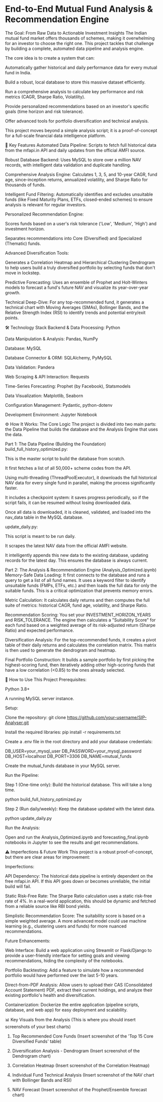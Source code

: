 # End-to-End Mutual Fund Analysis & Recommendation Engine

The Goal: From Raw Data to Actionable Investment Insights
The Indian mutual fund market offers thousands of schemes, making it overwhelming for an investor to choose the right one. This project tackles that challenge by building a complete, automated data pipeline and analysis engine.

The core idea is to create a system that can:

Automatically gather historical and daily performance data for every mutual fund in India.

Build a robust, local database to store this massive dataset efficiently.

Run a comprehensive analysis to calculate key performance and risk metrics (CAGR, Sharpe Ratio, Volatility).

Provide personalized recommendations based on an investor's specific goals (time horizon and risk tolerance).

Offer advanced tools for portfolio diversification and technical analysis.

This project moves beyond a simple analysis script; it is a proof-of-concept for a full-scale financial data intelligence platform.

🚀 Key Features
Automated Data Pipeline: Scripts to fetch full historical data from the mfapi.in API and daily updates from the official AMFI source.

Robust Database Backend: Uses MySQL to store over a million NAV records, with intelligent data validation and duplicate handling.

Comprehensive Analysis Engine: Calculates 1, 3, 5, and 10-year CAGR, fund age, since-inception returns, annualized volatility, and Sharpe Ratio for thousands of funds.

Intelligent Fund Filtering: Automatically identifies and excludes unsuitable funds (like Fixed Maturity Plans, ETFs, closed-ended schemes) to ensure analysis is relevant for regular investors.

Personalized Recommendation Engine:

Scores funds based on a user's risk tolerance ('Low', 'Medium', 'High') and investment horizon.

Separates recommendations into Core (Diversified) and Specialized (Thematic) funds.

Advanced Diversification Tools:

Generates a Correlation Heatmap and Hierarchical Clustering Dendrogram to help users build a truly diversified portfolio by selecting funds that don't move in lockstep.

Predictive Forecasting: Uses an ensemble of Prophet and Holt-Winters models to forecast a fund's future NAV and visualize its year-over-year growth.

Technical Deep-Dive: For any top-recommended fund, it generates a technical chart with Moving Averages (SMAs), Bollinger Bands, and the Relative Strength Index (RSI) to identify trends and potential entry/exit points.

🛠️ Technology Stack
Backend & Data Processing: Python

Data Manipulation & Analysis: Pandas, NumPy

Database: MySQL

Database Connector & ORM: SQLAlchemy, PyMySQL

Data Validation: Pandera

Web Scraping & API Interaction: Requests

Time-Series Forecasting: Prophet (by Facebook), Statsmodels

Data Visualization: Matplotlib, Seaborn

Configuration Management: Pydantic, python-dotenv

Development Environment: Jupyter Notebook

⚙️ How It Works: The Core Logic
The project is divided into two main parts: the Data Pipeline that builds the database and the Analysis Engine that uses the data.

Part 1: The Data Pipeline (Building the Foundation)
build_full_history_optimized.py:

This is the master script to build the database from scratch.

It first fetches a list of all 50,000+ scheme codes from the API.

Using multi-threading (ThreadPoolExecutor), it downloads the full historical NAV data for every single fund in parallel, making the process significantly faster.

It includes a checkpoint system: it saves progress periodically, so if the script fails, it can be resumed without losing downloaded data.

Once all data is downloaded, it is cleaned, validated, and loaded into the nav_data table in the MySQL database.

update_daily.py:

This script is meant to be run daily.

It scrapes the latest NAV data from the official AMFI website.

It intelligently appends this new data to the existing database, updating records for the latest day. This ensures the database is always current.

Part 2: The Analysis & Recommendation Engine (Analysis_Optimized.ipynb)
Memory-Safe Data Loading: It first connects to the database and runs a query to get a list of all fund names. It uses a keyword filter to identify unsuitable funds (FMPs, ETFs, etc.) and then loads the full data for only the suitable funds. This is a critical optimization that prevents memory errors.

Metric Calculation: It calculates daily returns and then computes the full suite of metrics: historical CAGR, fund age, volatility, and Sharpe Ratio.

Recommendation Scoring: You set your INVESTMENT_HORIZON_YEARS and RISK_TOLERANCE. The engine then calculates a "Suitability Score" for each fund based on a weighted average of its risk-adjusted return (Sharpe Ratio) and expected performance.

Diversification Analysis: For the top-recommended funds, it creates a pivot table of their daily returns and calculates the correlation matrix. This matrix is then used to generate the dendrogram and heatmap.

Final Portfolio Construction: It builds a sample portfolio by first picking the highest-scoring fund, then iteratively adding other high-scoring funds that have a low correlation (<0.85) to the ones already selected.

🔧 How to Use This Project
Prerequisites:

Python 3.8+

A running MySQL server instance.

Setup:

Clone the repository: git clone https://github.com/your-username/SIP-Analyser.git

Install the required libraries: pip install -r requirements.txt

Create a .env file in the root directory and add your database credentials:

DB_USER=your_mysql_user
DB_PASSWORD=your_mysql_password
DB_HOST=localhost
DB_PORT=3306
DB_NAME=mutual_funds

Create the mutual_funds database in your MySQL server.

Run the Pipeline:

Step 1 (One-time only): Build the historical database. This will take a long time.

python build_full_history_optimized.py

Step 2 (Run daily/weekly): Keep the database updated with the latest data.

python update_daily.py

Run the Analysis:

Open and run the Analysis_Optimized.ipynb and forecasting_final.ipynb notebooks in Jupyter to see the results and get recommendations.

⚠️ Imperfections & Future Work
This project is a robust proof-of-concept, but there are clear areas for improvement:

Imperfections:

API Dependency: The historical data pipeline is entirely dependent on the free mfapi.in API. If this API goes down or becomes unreliable, the initial build will fail.

Static Risk-Free Rate: The Sharpe Ratio calculation uses a static risk-free rate of 4%. In a real-world application, this should be dynamic and fetched from a reliable source like RBI bond yields.

Simplistic Recommendation Score: The suitability score is based on a simple weighted average. A more advanced model could use machine learning (e.g., clustering users and funds) for more nuanced recommendations.

Future Enhancements:

Web Interface: Build a web application using Streamlit or Flask/Django to provide a user-friendly interface for setting goals and viewing recommendations, hiding the complexity of the notebooks.

Portfolio Backtesting: Add a feature to simulate how a recommended portfolio would have performed over the last 5-10 years.

Direct-from-PDF Analysis: Allow users to upload their CAS (Consolidated Account Statement) PDF, extract their current holdings, and analyze their existing portfolio's health and diversification.

Containerization: Dockerize the entire application (pipeline scripts, database, and web app) for easy deployment and scalability.

📊 Key Visuals from the Analysis
(This is where you should insert screenshots of your best charts)

1. Top Recommended Core Funds
(Insert screenshot of the 'Top 15 Core Diversified Funds' table)

2. Diversification Analysis - Dendrogram
(Insert screenshot of the Dendrogram chart)

3. Correlation Heatmap
(Insert screenshot of the Correlation Heatmap)

4. Individual Fund Technical Analysis
(Insert screenshot of the NAV chart with Bollinger Bands and RSI)

5. NAV Forecast
(Insert screenshot of the Prophet/Ensemble forecast chart)
